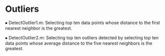 # Outliers
⦁	DetectOutlier1.m: Selecting top ten data points whose distance to the first nearest neighbor is the greatest. 


⦁	DetectOutlier2.m: Selecting top ten outliers detected by selecting top ten data points whose average distance to the five nearest neighbors is the greatest.
